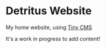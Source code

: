 # Detritus Website

My home website, using [Tiny CMS](https://github.com/sirber/tiny-cms)

It's a work in progress to add content!